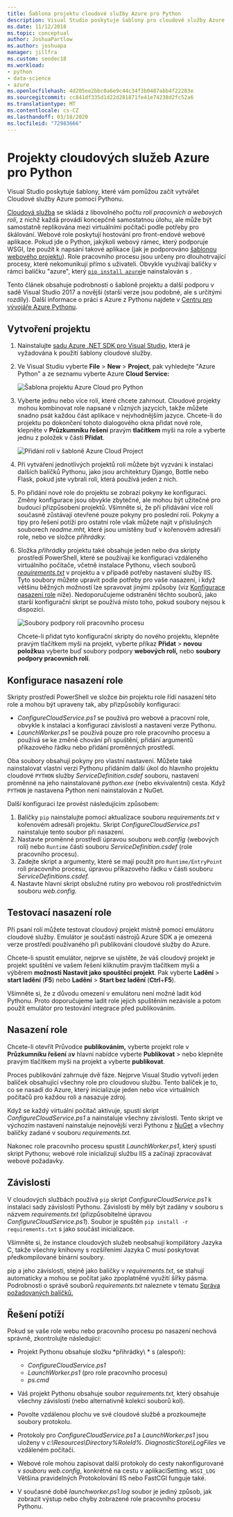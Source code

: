 ```yaml
---
title: Šablona projektu cloudové služby Azure pro Python
description: Visual Studio poskytuje šablony pro cloudové služby Azure napsané v Pythonu, včetně nasazení rolí, závislostí a řešení potíží.
ms.date: 11/12/2018
ms.topic: conceptual
author: JoshuaPartlow
ms.author: joshuapa
manager: jillfra
ms.custom: seodec18
ms.workload:
- python
- data-science
- azure
ms.openlocfilehash: 4d205ee2bbc0a6e9c44c34f3b0487abb4f22283e
ms.sourcegitcommit: cc841df335d1d22d281871fe41e74238d2fc52a6
ms.translationtype: MT
ms.contentlocale: cs-CZ
ms.lasthandoff: 03/18/2020
ms.locfileid: "72983666"
---
```

# <a name="azure-cloud-service-projects-for-python"></a>Projekty cloudových služeb Azure pro Python

Visual Studio poskytuje šablony, které vám pomůžou začít vytvářet Cloudové služby Azure pomocí Pythonu.

[Cloudová služba](/azure/cloud-services/) se skládá z libovolného počtu *rolí pracovních a* *webových rolí*, z nichž každá provádí koncepčně samostatnou úlohu, ale může být samostatně replikována mezi virtuálními počítači podle potřeby pro škálování. Webové role poskytují hostování pro front-endové webové aplikace. Pokud jde o Python, jakýkoli webový rámec, který podporuje WSGI, lze použít k napsání takové aplikace (jak je podporováno [šablonou webového projektu](python-web-application-project-templates.md)). Role pracovního procesu jsou určeny pro dlouhotrvající procesy, které nekomunikují přímo s uživateli. Obvykle využívají balíčky v rámci balíčku "azure", který [`pip install azure`](https://pypi.org/project/azure)je nainstalován s .

Tento článek obsahuje podrobnosti o šabloně projektu a další podporu v sadě Visual Studio 2017 a novější (starší verze jsou podobné, ale s určitými rozdíly). Další informace o práci s Azure z Pythonu najdete v [Centru pro vývojáře Azure Pythonu](/azure/python/).

## <a name="create-a-project"></a>Vytvoření projektu

1. Nainstalujte [sadu Azure .NET SDK pro Visual Studio](https://visualstudio.microsoft.com/vs/azure-tools/), která je vyžadována k použití šablony cloudové služby.
1. Ve Visual Studiu vyberte **File** > **New** > **Project**, pak vyhledejte "Azure Python" a ze seznamu vyberte Azure **Cloud Service:**

    ![Šablona projektu Azure Cloud pro Python](media/template-azure-cloud-project.png)

1. Vyberte jednu nebo více rolí, které chcete zahrnout. Cloudové projekty mohou kombinovat role napsané v různých jazycích, takže můžete snadno psát každou část aplikace v nejvhodnějším jazyce. Chcete-li do projektu po dokončení tohoto dialogového okna přidat nové role, klepněte v **Průzkumníku řešení** pravým **tlačítkem** myši na role a vyberte jednu z položek v části **Přidat**.

    ![Přidání rolí v šabloně Azure Cloud Project](media/template-azure-cloud-service-project-wizard.png)

1. Při vytváření jednotlivých projektů rolí můžete být vyzváni k instalaci dalších balíčků Pythonu, jako jsou architektury Django, Bottle nebo Flask, pokud jste vybrali roli, která používá jeden z nich.

1. Po přidání nové role do projektu se zobrazí pokyny ke konfiguraci. Změny konfigurace jsou obvykle zbytečné, ale mohou být užitečné pro budoucí přizpůsobení projektů. Všimněte si, že při přidávání více rolí současně zůstávají otevřené pouze pokyny pro poslední roli. Pokyny a tipy pro řešení potíží pro ostatní role však můžete najít v příslušných souborech *readme.mht,* které jsou umístěny buď v kořenovém adresáři role, nebo ve složce *přihrádky.*

1. Složka *přihrádky* projektu také obsahuje jeden nebo dva skripty prostředí PowerShell, které se používají ke konfiguraci vzdáleného virtuálního počítače, včetně instalace Pythonu, všech souborů [*requirements.txt*](#dependencies) v projektu a v případě potřeby nastavení služby IIS. Tyto soubory můžete upravit podle potřeby pro vaše nasazení, i když většinu běžných možností lze spravovat jinými způsoby (viz [Konfigurace nasazení role](#configure-role-deployment) níže). Nedoporučujeme odstranění těchto souborů, jako starší konfigurační skript se používá místo toho, pokud soubory nejsou k dispozici.

    ![Soubory podpory rolí pracovního procesu](media/template-azure-cloud-service-worker-role-support-files.png)

    Chcete-li přidat tyto konfigurační skripty do nového projektu, klepněte pravým tlačítkem myši na projekt, vyberte příkaz **Přidat** > **novou položku**a vyberte buď soubory podpory **webových rolí,** nebo **soubory podpory pracovních rolí**.

## <a name="configure-role-deployment"></a>Konfigurace nasazení role

Skripty prostředí PowerShell ve složce *bin* projektu role řídí nasazení této role a mohou být upraveny tak, aby přizpůsobily konfiguraci:

- *ConfigureCloudService.ps1* se používá pro webové a pracovní role, obvykle k instalaci a konfiguraci závislostí a nastavení verze Pythonu.
- *LaunchWorker.ps1* se používá pouze pro role pracovního procesu a používá se ke změně chování při spuštění, přidání argumentů příkazového řádku nebo přidání proměnných prostředí.

Oba soubory obsahují pokyny pro vlastní nastavení. Můžete také nainstalovat vlastní verzi Pythonu přidáním další úkol do hlavního projektu cloudové `PYTHON` služby *ServiceDefinition.csdef* souboru, nastavení proměnné na jeho nainstalované *python.exe* (nebo ekvivalentní) cesta. Když `PYTHON` je nastavena Python není nainstalován z NuGet.

Další konfiguraci lze provést následujícím způsobem:

1. Balíčky `pip` nainstalujte pomocí aktualizace souboru *requirements.txt* v kořenovém adresáři projektu. Skript *ConfigureCloudService.ps1* nainstaluje tento soubor při nasazení.
1. Nastavte proměnné prostředí úpravou souboru *web.config* (webových rolí) nebo `Runtime` části souboru *ServiceDefinition.csdef* (role pracovního procesu).
1. Zadejte skript a argumenty, které se mají použít pro `Runtime/EntryPoint` roli pracovního procesu, úpravou příkazového řádku v části souboru *ServiceDefinitions.csdef.*
1. Nastavte hlavní skript obslužné rutiny pro webovou roli prostřednictvím souboru *web.config.*

## <a name="test-role-deployment"></a>Testovací nasazení role

Při psaní rolí můžete testovat cloudový projekt místně pomocí emulátoru cloudové služby. Emulátor je součástí nástrojů Azure SDK a je omezená verze prostředí používaného při publikování cloudové služby do Azure.

Chcete-li spustit emulátor, nejprve se ujistěte, že váš cloudový projekt je projekt spuštění ve vašem řešení kliknutím pravým tlačítkem myši a výběrem **možnosti Nastavit jako spouštěcí projekt**. Pak vyberte **Ladění** > **start ladění** (**F5**) nebo **Ladění** > **Start bez ladění** (**Ctrl**+**F5**).

Všimněte si, že z důvodu omezení v emulátoru není možné ladit kód Pythonu. Proto doporučujeme ladit role jejich spuštěním nezávisle a potom použít emulátor pro testování integrace před publikováním.

## <a name="deploy-a-role"></a>Nasazení role

Chcete-li otevřít Průvodce **publikováním,** vyberte projekt role v **Průzkumníku řešení** a**v** hlavní nabídce vyberte **Publikovat** > nebo klepněte pravým tlačítkem myši na projekt a vyberte **publikovat**.

Proces publikování zahrnuje dvě fáze. Nejprve Visual Studio vytvoří jeden balíček obsahující všechny role pro cloudovou službu. Tento balíček je to, co se nasadí do Azure, který inicializuje jeden nebo více virtuálních počítačů pro každou roli a nasazuje zdroj.

Když se každý virtuální počítač aktivuje, spustí skript *ConfigureCloudService.ps1* a nainstaluje všechny závislosti. Tento skript ve výchozím nastavení nainstaluje nejnovější verzi Pythonu z [NuGet](https://www.nuget.org/packages?q=Tags%3A%22python%22+Authors%3A%22Python+Software+Foundation%22) a všechny balíčky zadané v souboru *requirements.txt.*

Nakonec role pracovního procesu spustit *LaunchWorker.ps1*, který spustí skript Pythonu; webové role inicializují službu IIS a začínají zpracovávat webové požadavky.

## <a name="dependencies"></a>Závislosti

V cloudových službách používá `pip` skript *ConfigureCloudService.ps1* k instalaci sady závislostí Pythonu. Závislosti by měly být zadány v souboru s názvem *requirements.txt* (přizpůsobitelné úpravou *ConfigureCloudService.ps1*). Soubor je spuštěn `pip install -r requirements.txt` s jako součást inicializace.

Všimněte si, že instance cloudových služeb neobsahují kompilátory Jazyka C, takže všechny knihovny s rozšířeními Jazyka C musí poskytovat předkompilované binární soubory.

pip a jeho závislosti, stejně jako balíčky v *requirements.txt*, se stahují automaticky a mohou se počítat jako zpoplatněné využití šířky pásma. Podrobnosti o správě souborů *requirements.txt* naleznete v tématu [Správa požadovaných balíčků.](managing-required-packages-with-requirements-txt.md)

## <a name="troubleshooting"></a>Řešení potíží

Pokud se vaše role webu nebo pracovního procesu po nasazení nechová správně, zkontrolujte následující:

- Projekt Pythonu obsahuje složku *přihrádky\\ * s (alespoň):

  - *ConfigureCloudService.ps1*
  - *LaunchWorker.ps1* (pro role pracovního procesu)
  - *ps.cmd*

- Váš projekt Pythonu obsahuje soubor *requirements.txt,* který obsahuje všechny závislosti (nebo alternativně kolekci souborů kol).
- Povolte vzdálenou plochu ve své cloudové službě a prozkoumejte soubory protokolu.
- Protokoly pro *ConfigureCloudService.ps1* a *LaunchWorker.ps1* jsou uloženy v *c:\Resources\Directory\%RoleId%. DiagnosticStore\LogFiles* ve vzdáleném počítači.
- Webové role mohou zapisovat další protokoly do cesty nakonfigurované v *souboru web.config*, konkrétně na cestu v aplikaciSetting. `WSGI_LOG` Většina pravidelných Protokolování IIS nebo FastCGI funguje také.
- V současné době *launchworker.ps1.log* soubor je jediný způsob, jak zobrazit výstup nebo chyby zobrazené role pracovního procesu Pythonu.
